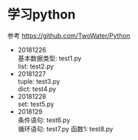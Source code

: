 # 学习python
参考 https://github.com/TwoWater/Python  

- 20181226  
基本数据类型: test1.py  
list: test2.py  
- 20181227  
tuple: test3.py  
dict: test4.py 
- 20181228  
set: test5.py
- 2018129  
条件语句: test6.py  
循环语句: test7.py
函数1: test8.py


